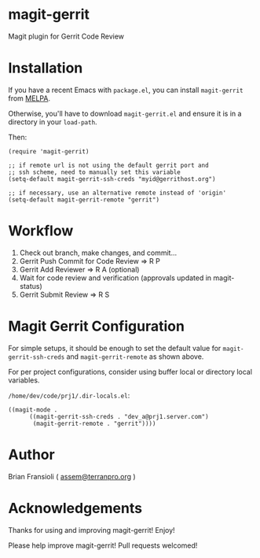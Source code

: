 magit-gerrit
============

Magit plugin for Gerrit Code Review


Installation
============

If you have a recent Emacs with `package.el`, you can install `magit-gerrit`
from [MELPA](http://melpa.milkbox.net/).

Otherwise, you'll have to download `magit-gerrit.el` and ensure it is in
a directory in your `load-path`.

Then:

```
(require 'magit-gerrit)

;; if remote url is not using the default gerrit port and
;; ssh scheme, need to manually set this variable
(setq-default magit-gerrit-ssh-creds "myid@gerrithost.org")

;; if necessary, use an alternative remote instead of 'origin'
(setq-default magit-gerrit-remote "gerrit")  
```


Workflow
============

1. Check out branch, make changes, and commit...
2. Gerrit Push Commit for Code Review => R P
3. Gerrit Add Reviewer => R A (optional)
4. Wait for code review and verification (approvals updated in magit-status)
5. Gerrit Submit Review => R S


Magit Gerrit Configuration
============

For simple setups, it should be enough to set the default value for
`magit-gerrit-ssh-creds` and `magit-gerrit-remote` as shown above.

For per project configurations, consider using buffer local or directory local
variables.


`/home/dev/code/prj1/.dir-locals.el`:

```
((magit-mode .
      ((magit-gerrit-ssh-creds . "dev_a@prj1.server.com")
       (magit-gerrit-remote . "gerrit"))))
```

Author
============

Brian Fransioli  ( assem@terranpro.org )


Acknowledgements
============

Thanks for using and improving magit-gerrit!  Enjoy!

Please help improve magit-gerrit!  Pull requests welcomed!
